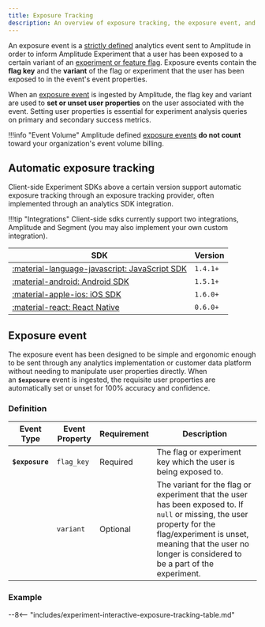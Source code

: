 ```yaml
---
title: Exposure Tracking
description: An overview of exposure tracking, the exposure event, and how to best track exposures within your system.
---
```


An exposure event is a [strictly defined](#exposure-event) analytics event sent to Amplitude in order to inform Amplitude Experiment that a user has been exposed to a certain variant of an [experiment or feature flag](./data-model.md#flags-and-experiments). Exposure events contain the **flag key** and the **variant** of the flag or experiment that the user has been exposed to in the event's event properties.

When an [exposure event](#exposure-event) is ingested by Amplitude, the flag key and variant are used to **set or unset user properties** on the user associated with the event. Setting user properties is essential for experiment analysis queries on primary and secondary success metrics.

!!!info "Event Volume"
    Amplitude defined [exposure events](#exposure-event) **do not count** toward your organization's event volume billing.

## Automatic exposure tracking

Client-side Experiment SDKs above a certain version support automatic exposure tracking through an exposure tracking provider, often implemented through an analytics SDK integration.

!!!tip "Integrations"
    Client-side sdks currently support two integrations, Amplitude and Segment (you may also implement your own custom integration).

| <div class='big-column'>SDK</div> | Version |
| --- | --- |
| [:material-language-javascript: JavaScript SDK](../sdks/javascript-sdk.md#integrations) | `1.4.1+` |
| [:material-android: Android SDK](../sdks/android-sdk.md#integrations) | `1.5.1+` |
| [:material-apple-ios: iOS SDK](../sdks/ios-sdk.md#integrations) | `1.6.0+` |
| [:material-react: React Native](../sdks/react-native-sdk.md#integrations) | `0.6.0+` |

## Exposure event

The exposure event has been designed to be simple and ergonomic enough to be sent through any analytics implementation or customer data platform without needing to manipulate user properties directly. When an **`$exposure`** event is ingested, the requisite user properties are automatically set or unset for 100% accuracy and confidence.

### Definition

| Event Type | <div class='big-column'>Event Property</div> | Requirement | Description |
| --- | --- | --- | --- |
| **`$exposure`** | `flag_key` | Required | The flag or experiment key which the user is being exposed to. |
| | `variant` | Optional | The variant for the flag or experiment that the user has been exposed to. If `null` or missing, the user property for the flag/experiment is unset, meaning that the user no longer is considered to be a part of the experiment. |

### Example

--8<-- "includes/experiment-interactive-exposure-tracking-table.md"
